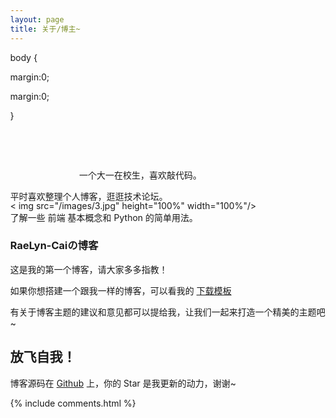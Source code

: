 ```yaml
---
layout: page
title: 关于/博主~ 
---
```



body {

margin:0;

margin:0;

}


<!DOCTYPE html PUBLIC "-//W3C//DTD HTML 4.01 Transitional//EN" "http://www.w3.org/TR/html4/loose.dtd">    

<html>    

<head>    

<meta http-equiv="Content-Type" content="text/html; charset=UTF-8">    

<title>Coming soon...</title>    

<style>

body {

margin:0;

margin:0;

}

</style>

</head>    

<body>    

<div id="Layer1" style="position:absolute; width:100%; height:100%; z-index:-1">    

< img src="/images/3.jpg" height="100%" width="100%"/>    

</div>    

</body>    

</html>  
一个大一在校生，喜欢敲代码。
<p>
平时喜欢整理个人博客，逛逛技术论坛。
<p>
了解一些 前端 基本概念和 Python 的简单用法。

<p>

<h3 class="color:red"> RaeLyn-Caiの博客 </h3>  

<p>

这是我的第一个博客，请大家多多指教！

<p>

如果你想搭建一个跟我一样的博客，可以看我的 
<a href="http://RaeLyn-Cai.github.io">下载模板</a>


<p>

有关于博客主题的建议和意见都可以提给我，让我们一起来打造一个精美的主题吧~ <h2>放飞自我！</h2>

<p> 

博客源码在 <a target="_blank" href='https://github.com/leopardpan/leopardpan.github.io/'>Github</a> 上，你的 Star 是我更新的动力，谢谢~

<p> 

<p> 

<p> 


{% include comments.html %}

